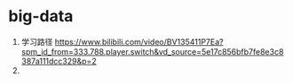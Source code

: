 # big-data
1. 学习路径
  https://www.bilibili.com/video/BV135411P7Ea?spm_id_from=333.788.player.switch&vd_source=5e17c856bfb7fe8e3c8387a111dcc329&p=2
2. 